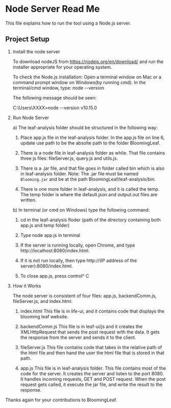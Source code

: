 # Node Server Read Me

This file explains how to run the tool using a Node.js server.

## Project Setup
1. Install the node server

	To download nodeJS from https://nodejs.org/en/download/ and run the installer appropriate for your operating system. 
	
	To check the Node.js installation: Open a terminal window on Mac or a command prompt window on Windows(by running 	  cmd). In the terminal/cmd window, type: 
	node --version
	
	The following message should be seen: 
	
	C:\Users\XXXX>node --version
	v10.15.0


2. Run Node Server

	a) The leaf-analysis folder should be structured in the following way: 
	
	1. Place app.js file in the leaf-analysis folder. In the app.js file on line 6, update use path to be the absolte path 	       to the folder BloomingLeaf.
	
	2. There is a node file in leaf-analysis folder as while. That file contains three js files: fileServer.js, query.js  	      and utils.js.  
	
	3. There is a .jar file, and that file goes in folder called bin which is also in leaf-analysis folder. Note: The 	  .jar file must be named `Blooming.jar` and be at the path BloomingLeaf/leaf-analysis/bin.  
	
	4. There is one more folder in leaf-analysis, and it is called the temp. The temp folder is where the default.json and 	       output.out files are written.  
	

	b) In terminal (or cmd on Windows) type the following command: 
	
	1. cd  in the leaf-analysis floder (path of the directory containing both app.js and temp folder)
	
	2. Type node app.js in terminal
	
	3. If the server is running locally, open Chrome, and type http://localhost:8080/index.html. 
	
	4. If it is not run locally, then type http://(IP address of the server):8080/index.html.   
	
	5. To close app.js, press control^ C 



3. How it Works  

	The node server is consistent of four files: app.js, backendComm.js, fileServer.js, and index.html. 

 	1. index.html This file is in life-ui, and it contains code that displays the blooming leaf website. 
	
 	2. backendComm.js This file is in leaf-ui/js and it creates the XMLHttpRequest that sends the post request with the 	    data. It gets the response from the server and sends it to the client. 
	
 	3. fileServer.js This file contains code that takes in the relative path of the html file and then hand the user the 	     html file that is stored in that path. 
	
 	4. app.js This file is in leaf-analysis folder. This file contains most of the code for the server. It creates the 	   server and listen to the port 8080. It handles incoming requests, GET and POST request. When the post request gets 		called, it execute the jar file, and write the result to the response. 




Thanks again for your contributions to BloomingLeaf.
